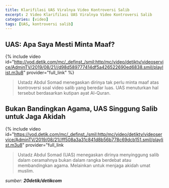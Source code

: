 ```yaml
---
title: Klarifilasi UAS Viralnya Video Kontroversi Salib
excerpt: 2 Video Klarifilasi UAS Viralnya Video Kontroversi Salib
categories: [video]
tags: [UAS, kontroversi salib]
---
```


## UAS: Apa Saya Mesti Minta Maaf?

{% include video id="http://vod.detik.com/mc/_definst_/smil:http/mc/video/detiktv/videoservice/AdminTV/2019/08/21//d98d589777414df5a426522690ed6838.smil/playlist.m3u8" provider="full_link" %}

> Ustadz Abdul Somad menegaskan dirinya tak perlu minta maaf atas kontroversi soal video salib yang beredar luas. UAS menuturkan hal tersebut berdasarkan kutipan ayat Al-Quran.

## Bukan Bandingkan Agama, UAS Singgung Salib untuk Jaga Akidah

{% include video id="https://vod.detik.com/mc/_definst_/smil:http/mc/video/detiktv/videoservice/AdminTV/2019/08/21//ff508a3a31c841d8b56b778c69dcb151.smil/playlist.m3u8" provider="full_link

> Ustadz Abdul Somad (UAS) menegaskan dirinya menyinggung salib dalam ceramahnya bukan dalam rangka berdebat atau membandingkan agama. Melainkan untuk menjaga akidah umat muslim. 

_sumber: **20detik/detikcom**_
